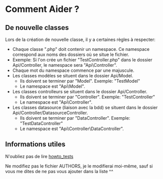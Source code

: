 # Comment Aider ?

## De nouvelle classes
Lors de la création de nouvelle classe, il y a certaines règles à respecter:
- Chaque classe ".php" doit contenir un namespace. Ce namespace correspond aux noms des dossiers où se situe le fichier.
- Exemple: Si l'on crée un fichier "TestController.php" dans le dossier Api/Controller, le namespace sera "Api\Controller".
- Chaque mot du namespace commence par une majuscule.
- Les classes modèles se situent dans le dossier Api/Model.
	- Ils doivent se terminer par "Model". Exemple: "TestModel"
	- Le namespace est "Api\Model".
- Les classes controlleurs se situent dans le dossier Api/Controller.
	- Ils doivent se terminer par "Controller". Exemple: "TestController"
	- Le namespace est "Api\Controller".
- Les classes datasource (liaison avec la bdd) se situent dans le dossier Api/Controller/DatasourceController.
	- Ils doivent se terminer par "DataController". Exemple: "TestDataController"
	- Le namespace est "Api\Controller\DataController".


## Informations utiles
N'oubliez pas de lire [howto_tests](https://github.com/FroxyNetwork/REST/blob/develop/docs/howto_tests.md)

Ne modifiez pas le fichier AUTHORS, je le modifierai moi-même, sauf si vous me dites de ne pas vous ajouter dans la liste ^^